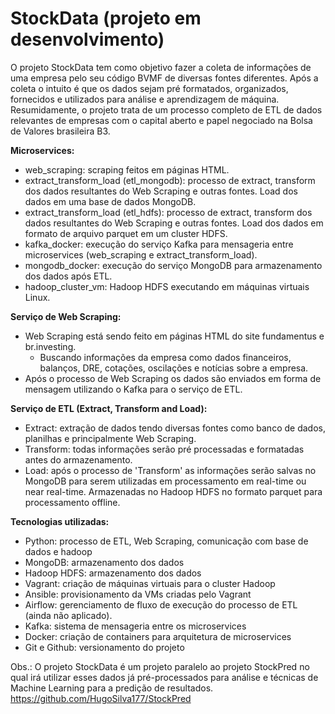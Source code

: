 # StockData (projeto em desenvolvimento)

O projeto StockData tem como objetivo fazer a coleta de informações de uma empresa pelo seu código BVMF de diversas fontes diferentes.
Após a coleta o intuito é que os dados sejam pré formatados, organizados, fornecidos e utilizados para análise e aprendizagem de máquina.
Resumidamente, o projeto trata de um processo completo de ETL de dados relevantes de empresas com o capital aberto e papel 
negociado na Bolsa de Valores brasileira B3.

<b>Microservices:</b>
  * web_scraping: scraping feitos em páginas HTML.
  * extract_transform_load (etl_mongodb): processo de extract, transform dos dados resultantes do Web Scraping
e outras fontes. Load dos dados em uma base de dados MongoDB.
  * extract_transform_load (etl_hdfs): processo de extract, transform dos dados resultantes do Web Scraping
e outras fontes. Load dos dados em formato de arquivo parquet em um cluster HDFS.
  * kafka_docker: execução do serviço Kafka para mensageria entre microservices (web_scraping e extract_transform_load).
  * mongodb_docker: execução do serviço MongoDB para armazenamento dos dados após ETL.
  * hadoop_cluster_vm: Hadoop HDFS executando em máquinas virtuais Linux.

<b>Serviço de Web Scraping:</b>
  * Web Scraping está sendo feito em páginas HTML do site fundamentus e br.investing.
    * Buscando informações da empresa como dados financeiros, balanços, DRE, cotações, oscilações e notícias sobre a empresa.
  * Após o processo de Web Scraping os dados são enviados em forma de mensagem utilizando
o Kafka para o serviço de ETL.

<b>Serviço de ETL (Extract, Transform and Load):</b>
  * Extract: extração de dados tendo diversas fontes como banco de dados, planilhas e principalmente Web Scraping.
  * Transform: todas informações serão pré processadas e formatadas antes do armazenamento.
  * Load: após o processo de 'Transform' as informações serão salvas no MongoDB para serem utilizadas em processamento em real-time ou near real-time. Armazenadas no Hadoop HDFS no formato parquet para processamento offline.

<b>Tecnologias utilizadas:</b>
  * Python: processo de ETL, Web Scraping, comunicação com base de dados e hadoop
  * MongoDB: armazenamento dos dados
  * Hadoop HDFS: armazenamento dos dados
  * Vagrant: criação de máquinas virtuais para o cluster Hadoop
  * Ansible: provisionamento da VMs criadas pelo Vagrant
  * Airflow: gerenciamento de fluxo de execução do processo de ETL (ainda não aplicado).
  * Kafka: sistema de mensageria entre os microservices
  * Docker: criação de containers para arquitetura de microservices
  * Git e Github: versionamento do projeto
  
Obs.: O projeto StockData é um projeto paralelo ao projeto StockPred no qual irá utilizar esses dados já pré-processados para análise e técnicas de Machine Learning para a predição de resultados. https://github.com/HugoSilva177/StockPred
